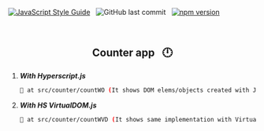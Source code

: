 [![JavaScript Style Guide](https://img.shields.io/badge/code_style-standard-brightgreen.svg)](https:/github.com/stefan22/counterFP.git) &nbsp; ![GitHub last commit](https://img.shields.io/github/last-commit/stefan22/rjs-redux?color=red&style=flat-square) &nbsp; [![npm version](https://badge.fury.io/js/react.svg)](https://badge.fury.io/js/react) &nbsp; 



<br />





<h2 align="center">Counter app &nbsp; 🕛</h2>


1. ___With Hyperscript.js___ 

    ```bash
    📁 at src/counter/countWO (It shows DOM elems/objects created with JS props)
    
    ```
    
    
2. ___With HS VirtualDOM.js___
    
     ```bash
    📁 at src/counter/countWVD (It shows same implementation with Virtual DOM re-rendering only nodes needing updating)
    
    ```
    
 

